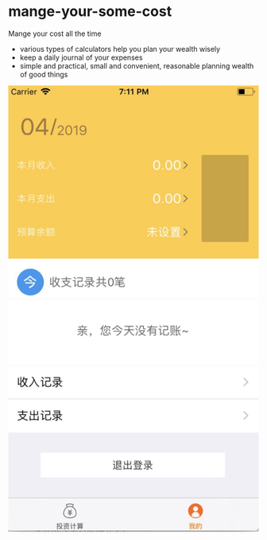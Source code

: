 # mange-your-some-cost

Mange your cost all the time
* various types of calculators help you plan your wealth wisely
* keep a daily journal of your expenses
* simple and practical, small and convenient, reasonable planning wealth of good things

![image](https://github.com/sjkjka/mange-your-some-cost/blob/master/31C4DC55-DE45-4C9B-BC79-A2D5813EE2C3.jpeg)

